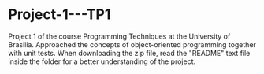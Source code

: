 # Project-1---TP1
Project 1 of the course Programming Techniques at the University of Brasilia. Approached the concepts of object-oriented programming together with unit tests. When downloading the zip file, read the "README" text file inside the folder for a better understanding of the project.

